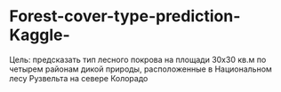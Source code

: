 # Forest-cover-type-prediction-Kaggle-
Цель: предсказать тип лесного покрова на площади 30x30 кв.м по четырем районам дикой природы, расположенные в Национальном лесу Рузвельта на севере Колорадо

